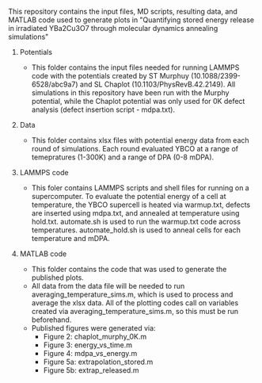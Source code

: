 This repository contains the input files, MD scripts, resulting data, and MATLAB code used to generate plots in "Quantifying stored energy release in irradiated YBa2Cu3O7 through molecular dynamics annealing simulations"

1) Potentials
   - This folder contains the input files needed for running LAMMPS code with the potentials created by ST Murphuy (10.1088/2399-6528/abc9a7) and SL Chaplot (10.1103/PhysRevB.42.2149). All simulations in this repository have been run with the Murphy potential, while the Chaplot potential was only used for 0K defect analysis (defect insertion script - mdpa.txt).

2) Data
   - This folder contains xlsx files with potential energy data from each round of simulations. Each round evaluated YBCO at a range of temepratures (1-300K) and a range of DPA (0-8 mDPA).
  
3) LAMMPS code
   - This foler contains LAMMPS scripts and shell files for running on a supercomputer. To evaluate the potential energy of a cell at temperature, the YBCO supercell is heated via warmup.txt, defects are inserted using mdpa.txt, and annealed at temperature using hold.txt. automate.sh is used to run the warmup.txt code across temperatures. automate_hold.sh is used to anneal cells for each temperature and mDPA.

4) MATLAB code
   - This folder contains the code that was used to generate the published plots.
   - All data from the data file will be needed to run averaging_temperature_sims.m, which is used to process and average the xlsx data. All of the plotting codes call on variables created via averaging_temperature_sims.m, so this must be run beforehand. 
   - Published figures were generated via:
     - Figure 2: chaplot_murphy_0K.m
     - Figure 3: energy_vs_time.m
     - Figure 4: mdpa_vs_energy.m
     - Figure 5a: extrapolation_stored.m
     - Figure 5b: extrap_released.m
